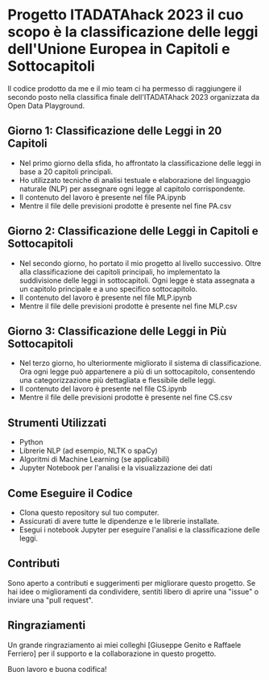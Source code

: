 # Progetto ITADATAhack 2023 il cuo scopo è la classificazione delle leggi dell'Unione Europea in Capitoli e Sottocapitoli

Il codice prodotto da me e il mio team ci ha permesso di raggiungere il secondo posto nella classifica finale dell'ITADATAhack 2023 organizzata da Open Data Playground.

## Giorno 1: Classificazione delle Leggi in 20 Capitoli

- Nel primo giorno della sfida, ho affrontato la classificazione delle leggi in base a 20 capitoli principali.
- Ho utilizzato tecniche di analisi testuale e elaborazione del linguaggio naturale (NLP) per assegnare ogni legge al capitolo corrispondente.
- Il contenuto del lavoro è presente nel file PA.ipynb
- Mentre il file delle previsioni prodotte è presente nel fine PA.csv

## Giorno 2: Classificazione delle Leggi in Capitoli e Sottocapitoli

- Nel secondo giorno, ho portato il mio progetto al livello successivo. Oltre alla classificazione dei capitoli principali, ho implementato la suddivisione delle leggi in sottocapitoli. Ogni legge è stata assegnata a un capitolo principale e a uno specifico sottocapitolo.
- Il contenuto del lavoro è presente nel file MLP.ipynb
- Mentre il file delle previsioni prodotte è presente nel fine MLP.csv

## Giorno 3: Classificazione delle Leggi in Più Sottocapitoli

- Nel terzo giorno, ho ulteriormente migliorato il sistema di classificazione. Ora ogni legge può appartenere a più di un sottocapitolo, consentendo una categorizzazione più dettagliata e flessibile delle leggi.
- Il contenuto del lavoro è presente nel file CS.ipynb
- Mentre il file delle previsioni prodotte è presente nel fine CS.csv
  
## Strumenti Utilizzati

- Python
- Librerie NLP (ad esempio, NLTK o spaCy)
- Algoritmi di Machine Learning (se applicabili)
- Jupyter Notebook per l'analisi e la visualizzazione dei dati

## Come Eseguire il Codice

- Clona questo repository sul tuo computer.
- Assicurati di avere tutte le dipendenze e le librerie installate.
- Esegui i notebook Jupyter per eseguire l'analisi e la classificazione delle leggi.

## Contributi

Sono aperto a contributi e suggerimenti per migliorare questo progetto. Se hai idee o miglioramenti da condividere, sentiti libero di aprire una "issue" o inviare una "pull request".

## Ringraziamenti

Un grande ringraziamento ai miei colleghi [Giuseppe Genito e Raffaele Ferriero] per il supporto e la collaborazione in questo progetto.

Buon lavoro e buona codifica!
